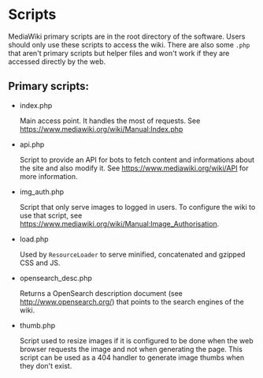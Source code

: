 Scripts
=======

MediaWiki primary scripts are in the root directory of the software. Users
should only use these scripts to access the wiki. There are also some `.php` that
aren't primary scripts but helper files and won't work if they are accessed
directly by the web.

Primary scripts:
----------------

  - index.php

    Main access point. It handles the most of requests.
    See <https://www.mediawiki.org/wiki/Manual:Index.php>

  - api.php

    Script to provide an API for bots to fetch content and informations about
    the site and also modify it. See <https://www.mediawiki.org/wiki/API>
    for more information.

  - img_auth.php

    Script that only serve images to logged in users. To configure the wiki
    to use that script, see <https://www.mediawiki.org/wiki/Manual:Image_Authorisation>.

  - load.php

    Used by `ResourceLoader` to serve minified, concatenated and gzipped CSS and JS.

  - opensearch_desc.php

    Returns a OpenSearch description document (see <http://www.opensearch.org/>)
    that points to the search engines of the wiki.

  - thumb.php

    Script used to resize images if it is configured to be done when the web
    browser requests the image and not when generating the page. This script can
    be used as a 404 handler to generate image thumbs when they don't exist.
